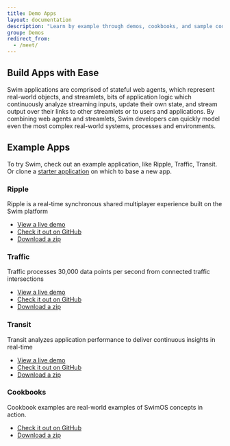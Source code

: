 ```yaml
---
title: Demo Apps
layout: documentation
description: "Learn by example through demos, cookbooks, and sample code."
group: Demos
redirect_from:
  - /meet/
---
```


## Build Apps with Ease

Swim applications are comprised of stateful web agents, which represent real-world objects, and streamlets, bits of application logic which continuously analyze streaming inputs, update their own state, and stream output over their links to other streamlets or to users and applications. By combining web agents and streamlets, Swim developers can quickly model even the most complex real-world systems, processes and environments.

## Example Apps

To try Swim, check out an example application, like Ripple, Traffic, Transit. Or clone a [starter application](https://github.com/swimos/tutorial) on which to base a new app.

### Ripple

Ripple is a real-time synchronous shared multiplayer experience built on the Swim platform

- [View a live demo](https://ripple.swim.inc/)
- [Check it out on GitHub](https://github.com/swimos/ripple)
- [Download a zip](https://github.com/swimos/ripple/archive/master.zip)

### Traffic

Traffic processes 30,000 data points per second from connected traffic intersections

- [View a live demo](https://traffic.swim.inc/)
- [Check it out on GitHub](https://github.com/swimos/traffic)
- [Download a zip](https://github.com/swimos/traffic/archive/master.zip)

### Transit

Transit analyzes application performance to deliver continuous insights in real-time

- [View a live demo](https://transit.swim.inc/)
- [Check it out on GitHub](https://github.com/swimos/transit)
- [Download a zip](https://github.com/swimos/transit/archive/master.zip)

### Cookbooks

Cookbook examples are real-world examples of SwimOS concepts in action.

- [Check it out on GitHub](https://github.com/swimos/cookbook)
- [Download a zip](https://github.com/swimos/cookbook/archive/refs/heads/master.zip)
